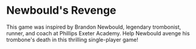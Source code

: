 # Newbould's Revenge
This game was inspired by Brandon Newbould, legendary trombonist, runner, and coach at Phillips Exeter Academy. Help Newbould avenge his trombone's death in this thrilling single-player game! 

